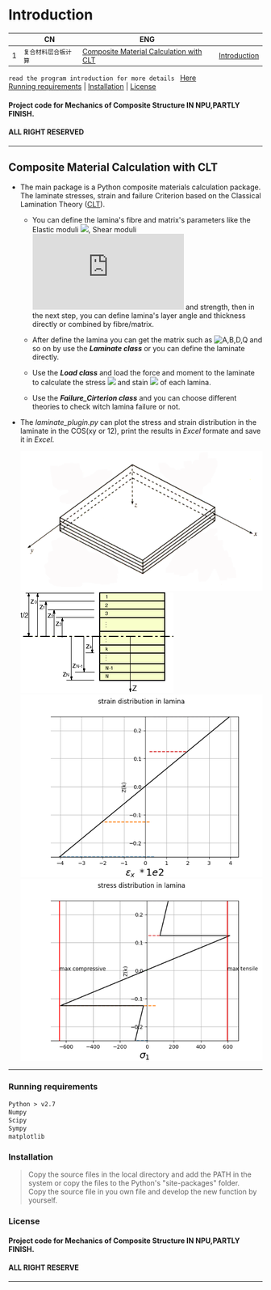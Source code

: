 
Introduction
====================

| |CN|ENG|   |
|---|----|-----|-----|
|1|`复合材料层合板计算`|[Composite Material Calculation with CLT][CLT]| [Introduction](#composite-material-calculation-with-clt)|


`read the program introduction for more details ` [Here](/doc/pro_introduction.pdf)  
[Running requirements](#running-requirements) | [Installation](#installation) | [License](#license) 
#### Project code for Mechanics of Composite Structure IN NPU,PARTLY FINISH.
#### ALL RIGHT RESERVED
********************************
## Composite Material Calculation with CLT
* The main package is a Python composite materials calculation package.
The laminate stresses, strain and failure Criterion based on the Classical Lamination Theory ([CLT](https://en.wikipedia.org/wiki/Composite_laminates)).  

	- You can define the lamina's fibre and matrix's parameters like the Elastic moduli
	![](http://latex.codecogs.com/gif.latex?E_{1},E_{2}),
	 Shear moduli ![](http://latex.codecogs.com/gif.latex?G) and strength, then  in the next step, you can define lamina's layer angle and thickness directly or combined by fibre/matrix.
		
	- After define the lamina you can get the matrix such as ![A,B,D,Q](http://latex.codecogs.com/gif.latex?A,B,D,Q,\\bar{Q}) and so on by use the ***Laminate class*** or you can define the laminate directly.

	- Use the ***Load class*** and load the force and moment to the laminate to calculate the stress ![](http://latex.codecogs.com/gif.latex?\\sigma) and stain ![](http://latex.codecogs.com/gif.latex?\\epsilon) of each lamina.

	- Use the ***Failure_Cirterion class*** and you can choose different theories to check witch lamina failure or not.

* The *laminate_plugin.py* can plot the stress and strain distribution in the laminate in the COS(xy or 12), print the results in _Excel_ formate and save it in _Excel_.

	![COS in laminate](https://github.com/Eacaen/CLT-material-properties/blob/master/fig/laminate_COS.png 'COS in laminate')
	![COS in laminate](https://github.com/Eacaen/CLT-material-properties/blob/master/fig/lammmm.png 'COS in laminate')
	![strain distribution in laminate](https://github.com/Eacaen/CLT-material-properties/blob/master/fig/strain_in_web2.png 'COS in laminate')
	![stress distribution in laminate](https://github.com/Eacaen/CLT-material-properties/blob/master/fig/stress_in_web.png 'COS in laminate')

*****************************************************
### Running requirements
	Python > v2.7
	Numpy
	Scipy
	Sympy
	matplotlib

### Installation         
>Copy the source files in the local directory and add the PATH in the system or copy the files to the Python's "site-packages" folder.  
>Copy the source file in you own file and develop the new function by yourself.

### License
#### Project code for Mechanics of Composite Structure IN NPU,PARTLY FINISH.
#### ALL RIGHT RESERVE
---------------------------------------------------------
[CLT]:https://github.com/Eacaen/CLT-material-properties  "CLT"
 

